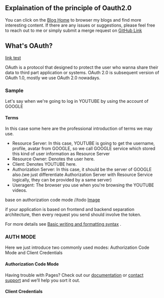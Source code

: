 ## Explaination of the principle of Oauth2.0

You can click on the [Blog Home](./index.md) to browser my blogs and find more interesting 
content.
If there are any issues or suggestions, please feel free to reach out to me or simply submit a merge request on 
[GitHub Link](https://lorenzolou.github.io/blog/)

## What's OAuth?

[link test](./LinkTest.md)

OAuth is a protocol that designed to protect the user who wanna share their data to third part application or systems.
OAuth 2.0 is subsequent version of OAuth 1.0, mostly we use OAuth 2.0 nowadays.


### Sample

Let's say when we're going to log in YOUTUBE by using the account of GOOGLE

#### Terms
In this case some here are the professional introduction of terms we may use.
* Resource Server: In this case, YOUTUBE is going to get the username, profile, avatar from GOOGLE, so we call GOOGLE 
service which stored this kind of user information as Resource Server 
* Resource Owner: Denotes the user here.
* Client: Denotes YOUTUBE here.
* Authorization Server: In this case, it should be the server of GOOGLE also.(we just differentiate Authorization Server
with Resource Service logically, they can be provided by a same server)
* Useragent: The browser you use when you're browsing the YOUTUBE videos.

base on authorization code mode
//todo [Image](src)

if your application is based on frontend and backend separation architecture, then every request you send should involve
the token.

For more details
see [Basic writing and formatting syntax](https://docs.github.com/en/github/writing-on-github/getting-started-with-writing-and-formatting-on-github/basic-writing-and-formatting-syntax)
.

### AUTH MODE

Here we just introduce two commonly used modes: Authorization Code Mode and Client Credentials

#### Authorization Code Mode

Having trouble with Pages? Check out our [documentation](https://docs.github.com/categories/github-pages-basics/)
or [contact support](https://support.github.com/contact) and we’ll help you sort it out.

#### Client Credentials


